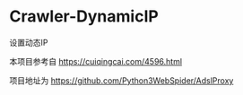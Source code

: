 # Crawler-DynamicIP
设置动态IP


本项目参考自 https://cuiqingcai.com/4596.html


项目地址为 https://github.com/Python3WebSpider/AdslProxy

